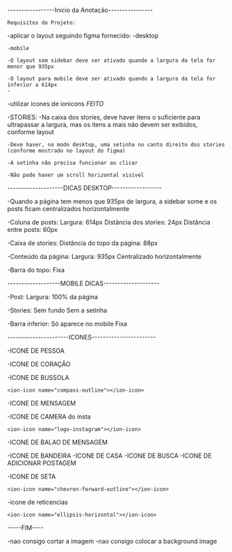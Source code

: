 -----------------Inicio da Anotação----------------


    Requisitos do Projeto:

-aplicar o layout seguindo figma fornecido:
    -desktop

    -mobile

    -O layout sem sidebar deve ser ativado quando a largura da tela for menor que 935px

    -O layout para mobile deve ser ativado quando a largura da tela for inferior a 614px
    -

-utilizar icones de ionicons *FEITO*

-STORIES:
    -Na caixa dos stories, deve haver itens o suficiente para ultrapassar a largura, mas os itens a mais não devem ser exibidos, conforme layout

    -Deve haver, no modo desktop, uma setinha no canto direito dos stories (conforme mostrado no layout do figma)

    -A setinha não precisa funcionar ao clicar

    -Não pode haver um scroll horizontal visível


--------------------DICAS DESKTOP------------------

-Quando a página tem menos que 935px de largura, a sidebar some e os posts ficam centralizados horizontalmente

-Coluna de posts:
Largura: 614px
Distância dos stories: 24px
Distância entre posts: 60px

-Caixa de stories:
Distância do topo da página: 88px

-Conteúdo da página:
Largura: 935px
Centralizado horizontalmente

-Barra do topo:
Fixa

-------------------MOBILE DICAS--------------------

-Post:
Largura: 100% da página

-Stories:
Sem fundo
Sem a setinha

-Barra inferior:
Só aparece no mobile
Fixa


----------------------ICONES-----------------------


-ICONE DE PESSOA
    <ion-icon name="person-outline"></ion-icon>

-ICONE DE CORAÇÂO
    <ion-icon name="heart-outline"></ion-icon>

-ICONE DE BUSSOLA

    <ion-icon name="compass-outline"></ion-icon>

-ICONE DE MENSAGEM
    <ion-icon name="paper-plane-outline"></ion-icon>

-ICONE DE CAMERA do insta

    <ion-icon name="logo-instagram"></ion-icon>

-ICONE DE BALAO DE MENSAGEM
    <ion-icon name="chatbubble-outline"></ion-icon>

-ICONE DE BANDEIRA
    <ion-icon name="bookmark-outline"></ion-icon>
-ICONE DE CASA
    <ion-icon name="home-outline"></ion-icon>
-ICONE DE BUSCA
    <ion-icon name="search-outline"></ion-icon>
-ICONE DE ADICIONAR POSTAGEM
    <ion-icon name="add-circle-outline"></ion-icon>

-ICONE DE SETA

    <ion-icon name="chevron-forward-outline"></ion-icon>
-icone de reticencias

    <ion-icon name="ellipsis-horizontal"></ion-icon>



-----FIM----    


-nao consigo cortar a imagem
-nao consigo colocar a background image 